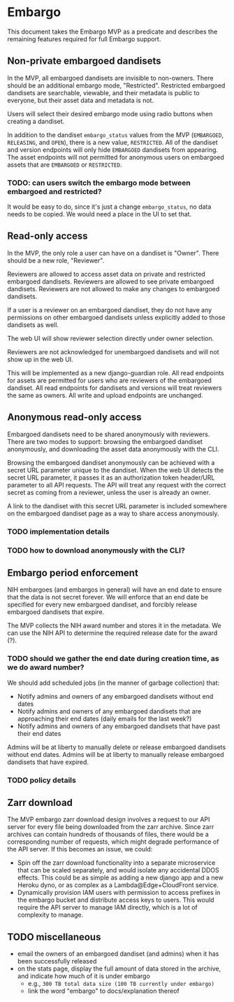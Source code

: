 # Embargo
This document takes the Embargo MVP as a predicate and describes the remaining features required for full Embargo support.

## Non-private embargoed dandisets
In the MVP, all embargoed dandisets are invisible to non-owners.
There should be an additional embargo mode, "Restricted".
Restricted embargoed dandisets are searchable, viewable, and their metadata is public to everyone, but their asset data and metadata is not.

Users will select their desired embargo mode using radio buttons when creating a dandiset.

In addition to the dandiset `embargo_status` values from the MVP (`EMBARGOED`, `RELEASING`, and `OPEN`), there is a new value, `RESTRICTED`.
All of the dandiset and version endpoints will only hide `EMBARGOED` dandisets from appearing.
The asset endpoints will not permitted for anonymous users on embargoed assets that are `EMBARGOED` or `RESTRICTED`.

### TODO: can users switch the embargo mode between embargoed and restricted?
It would be easy to do, since it's just a change `embargo_status`, no data needs to be copied.
We would need a place in the UI to set that.


## Read-only access
In the MVP, the only role a user can have on a dandiset is "Owner".
There should be a new role, "Reviewer".

Reviewers are allowed to access asset data on private and restricted embargoed dandisets.
Reviewers are allowed to see private embargoed dandisets.
Reviewers are not allowed to make any changes to embargoed dandisets.

If a user is a reviewer on an embargoed dandiset, they do not have any permissions on other embargoed dandisets unless explicitly added to those dandisets as well.

The web UI will show reviewer selection directly under owner selection.

Reviewers are not acknowledged for unembargoed dandisets and will not show up in the web UI.

This will be implemented as a new django-guardian role.
All read endpoints for assets are permitted for users who are reviewers of the embargoed dandiset.
All read endpoints for dandisets and versions will treat reviewers the same as owners.
All write and upload endpoints are unchanged.

## Anonymous read-only access
Embargoed dandisets need to be shared anonymously with reviewers.
There are two modes to support: browsing the embargoed dandiset anonymously, and downloading the asset data anonymously with the CLI.

Browsing the embargoed dandiset anonymously can be achieved with a secret URL parameter unique to the dandiset.
When the web UI detects the secret URL parameter, it passes it as an authorization token header/URL parameter to all API requests.
The API will treat any request with the correct secret as coming from a reviewer, unless the user is already an owner.

A link to the dandiset with this secret URL parameter is included somewhere on the embargoed dandiset page as a way to share access anonymously.

### TODO implementation details
### TODO how to download anonymously with the CLI?

## Embargo period enforcement
NIH embargoes (and embargos in general) will have an end date to ensure that the data is not secret forever.
We will enforce that an end date be specified for every new embargoed dandiset, and forcibly release embargoed dandisets that expire.

The MVP collects the NIH award number and stores it in the metadata.
We can use the NIH API to determine the required release date for the award (?).
### TODO should we gather the end date during creation time, as we do award number?

We should add scheduled jobs (in the manner of garbage collection) that:
* Notify admins and owners of any embargoed dandisets without end dates
* Notify admins and owners of any embargoed dandisets that are approaching their end dates (daily emails for the last week?)
* Notify admins and owners of any embargoed dandisets that have past their end dates

Admins will be at liberty to manually delete or release embargoed dandisets without end dates.
Admins will be at liberty to manually release embargoed dandisets that have expired.

### TODO policy details


## Zarr download
The MVP embargo zarr download design involves a request to our API server for every file being downloaded from the zarr archive.
Since zarr archives can contain hundreds of thousands of files, there would be a corresponding number of requests, which might degrade performance of the API server.
If this becomes an issue, we could:
* Spin off the zarr download functionality into a separate microservice that can be scaled separately, and would isolate any accidental DDOS effects.
  This could be as simple as adding a new django app and a new Heroku dyno, or as complex as a Lambda@Edge+CloudFront service.
* Dynamically provision IAM users with permission to access prefixes in the embargo bucket and distribute access keys to users.
  This would require the API server to manage IAM directly, which is a lot of complexity to manage.

## TODO miscellaneous
- email the owners of an embargoed dandiset (and admins) when it has been successfully released
- on the stats page, display the full amount of data stored in the archive, and indicate how much of it is under embargo
  - e.g., `300 TB total data size (100 TB currently under embargo)`
  - link the word "embargo" to docs/explanation thereof